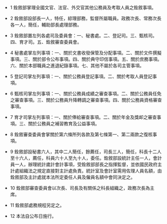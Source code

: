 * 1 銓敘部掌理全國文官、法官、外交官其他公務員及考取人員之銓敘事項。

* 2 銓敘部設部長一人，特任，綜理部務，監督所屬職員。政務次長、常務次長各一人，簡任，輔助部長處理部務。

* 3 銓敘部置左列各處司及委員會：一、秘書處。二、登記司。三、甄核司。四、育才司。五、銓敘審查委員會。

* 4 秘書處掌左列事項：一、關於文書收發保管及分配事項。二、關於文件撰擬事項。三、關於部令公布事項。四、關於典守印信事項。五、關於庶務事項。六、關於本部職員之進退紀錄事項。七、其他不屬於各司主管事項。

* 5 登記司掌左列事項：一、關於公務員登記事項。二、關於考取人員登記事項。

* 6 甄核司掌左列事項：一、關於公務員成績之審查事項。二、關於公務員任免之審查事項。三、關於公務員升降轉調之審查事項。四、關於公務員資格審查事項。

* 7 育才司掌左列事項：一、關於俸給審查事項。二、關於年金及獎卹之審查事項。三、關於公務員之補習教育及公益事項。

* 8 銓敘審查委員會掌關於第六條所列各款及第七條第一、第二兩款之復核事項。

* 9 銓敘部設秘書六人，其中二人簡任，餘薦任，司長三人，簡任，科長十二人至十六人，薦任，科員六十人至九十人，委任。銓敘部設統計主任一人，會計員一人，辦理統計歲計會計事項，受銓敘部部長之指揮監督，並依國民政府主計處組織法之規定直接對主計處負責。統計室及會計室需用佐理人員名額，由銓敘部及主計處就本法所定委任人員及僱員名額中會同決定之。

* 10 銓敘部審查委員會以次長、司長及有關係之科長組織之，政務次長為主席。

* 11 銓敘部處務規程另定之。

* 12 本法自公布日施行。

